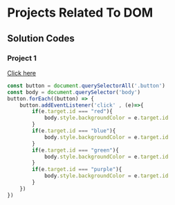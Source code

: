 # Projects Related To DOM

## Solution Codes

### Project 1

[Click here](https://divyanshu2209.github.io/color-changer-website/)

```javascript
const button = document.querySelectorAll('.button')
const body = document.querySelector('body')
button.forEach((button) => {
    button.addEventListener('click' , (e)=>{
        if(e.target.id === "red"){
            body.style.backgroundColor = e.target.id
        }
        if(e.target.id === "blue"){
            body.style.backgroundColor = e.target.id
        }
        if(e.target.id === "green"){
            body.style.backgroundColor = e.target.id
        }
        if(e.target.id === "purple"){
            body.style.backgroundColor = e.target.id
        }
    })
})

```
